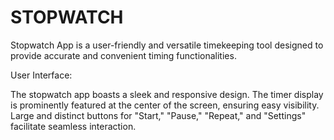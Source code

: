 # STOPWATCH
 Stopwatch App is a user-friendly and versatile timekeeping tool designed to provide accurate and convenient timing functionalities. 

 User Interface:

The stopwatch app boasts a sleek and responsive design. The timer display is prominently featured at the center of the screen, ensuring easy visibility. Large and distinct buttons for "Start," "Pause," "Repeat," and "Settings" facilitate seamless interaction.
